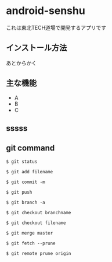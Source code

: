 # android-senshu
これは東北TECH道場で開発するアプリです

## インストール方法
あとからかく

## 主な機能
- A
- B
- C
## sssss

## git command

```
$ git status
```

```
$ git add filename
```

```
$ git commit -m 
```

```
$ git push
```

```
$ git branch -a
```

```
$ git checkout branchname
```

```
$ git checkout filename
```

```
$ git merge master
```

```
$ git fetch --prune
```

```
$ git remote prune origin
```